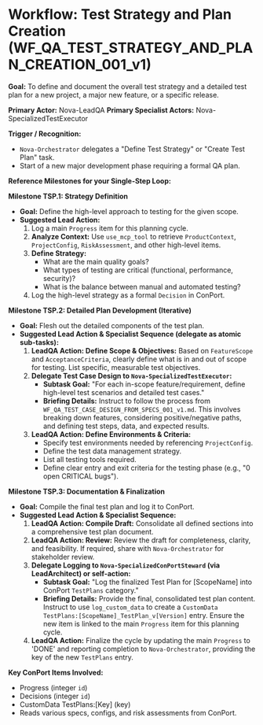 # Workflow: Test Strategy and Plan Creation (WF_QA_TEST_STRATEGY_AND_PLAN_CREATION_001_v1)

**Goal:** To define and document the overall test strategy and a detailed test plan for a new project, a major new feature, or a specific release.

**Primary Actor:** Nova-LeadQA
**Primary Specialist Actors:** Nova-SpecializedTestExecutor

**Trigger / Recognition:**

- `Nova-Orchestrator` delegates a "Define Test Strategy" or "Create Test Plan" task.
- Start of a new major development phase requiring a formal QA plan.

**Reference Milestones for your Single-Step Loop:**

**Milestone TSP.1: Strategy Definition**

- **Goal:** Define the high-level approach to testing for the given scope.
- **Suggested Lead Action:**
  1.  Log a main `Progress` item for this planning cycle.
  2.  **Analyze Context:** Use `use_mcp_tool` to retrieve `ProductContext`, `ProjectConfig`, `RiskAssessment`, and other high-level items.
  3.  **Define Strategy:**
      - What are the main quality goals?
      - What types of testing are critical (functional, performance, security)?
      - What is the balance between manual and automated testing?
  4.  Log the high-level strategy as a formal `Decision` in ConPort.

**Milestone TSP.2: Detailed Plan Development (Iterative)**

- **Goal:** Flesh out the detailed components of the test plan.
- **Suggested Lead Action & Specialist Sequence (delegate as atomic sub-tasks):**
  1.  **LeadQA Action: Define Scope & Objectives:** Based on `FeatureScope` and `AcceptanceCriteria`, clearly define what is in and out of scope for testing. List specific, measurable test objectives.
  2.  **Delegate Test Case Design to `Nova-SpecializedTestExecutor`:**
      - **Subtask Goal:** "For each in-scope feature/requirement, define high-level test scenarios and detailed test cases."
      - **Briefing Details:** Instruct to follow the process from `WF_QA_TEST_CASE_DESIGN_FROM_SPECS_001_v1.md`. This involves breaking down features, considering positive/negative paths, and defining test steps, data, and expected results.
  3.  **LeadQA Action: Define Environments & Criteria:**
      - Specify test environments needed by referencing `ProjectConfig`.
      - Define the test data management strategy.
      - List all testing tools required.
      - Define clear entry and exit criteria for the testing phase (e.g., "0 open CRITICAL bugs").

**Milestone TSP.3: Documentation & Finalization**

- **Goal:** Compile the final test plan and log it to ConPort.
- **Suggested Lead Action & Specialist Sequence:**
  1.  **LeadQA Action: Compile Draft:** Consolidate all defined sections into a comprehensive test plan document.
  2.  **LeadQA Action: Review:** Review the draft for completeness, clarity, and feasibility. If required, share with `Nova-Orchestrator` for stakeholder review.
  3.  **Delegate Logging to `Nova-SpecializedConPortSteward` (via LeadArchitect) or self-action:**
      - **Subtask Goal:** "Log the finalized Test Plan for [ScopeName] into ConPort `TestPlans` category."
      - **Briefing Details:** Provide the final, consolidated test plan content. Instruct to use `log_custom_data` to create a `CustomData TestPlans:[ScopeName]_TestPlan_v[Version]` entry. Ensure the new item is linked to the main `Progress` item for this planning cycle.
  4.  **LeadQA Action:** Finalize the cycle by updating the main `Progress` to 'DONE' and reporting completion to `Nova-Orchestrator`, providing the key of the new `TestPlans` entry.

**Key ConPort Items Involved:**

- Progress (integer `id`)
- Decisions (integer `id`)
- CustomData TestPlans:[Key] (key)
- Reads various specs, configs, and risk assessments from ConPort.
